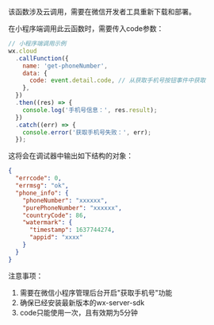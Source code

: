 该函数涉及云调用，需要在微信开发者工具重新下载和部署。

在小程序端调用此云函数时，需要传入code参数：

```javascript
// 小程序端调用示例
wx.cloud
  .callFunction({
    name: 'get-phoneNumber',
    data: {
      code: event.detail.code, // 从获取手机号按钮事件中获取
    },
  })
  .then((res) => {
    console.log('手机号信息：', res.result);
  })
  .catch((err) => {
    console.error('获取手机号失败：', err);
  });
```

这将会在调试器中输出如下结构的对象：

```json
{
  "errcode": 0,
  "errmsg": "ok",
  "phone_info": {
    "phoneNumber": "xxxxxx",
    "purePhoneNumber": "xxxxxx",
    "countryCode": 86,
    "watermark": {
      "timestamp": 1637744274,
      "appid": "xxxx"
    }
  }
}
```

注意事项：

1. 需要在微信小程序管理后台开启"获取手机号"功能
2. 确保已经安装最新版本的wx-server-sdk
3. code只能使用一次，且有效期为5分钟

